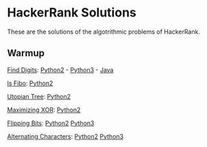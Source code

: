 # HackerRank Solutions

These are the solutions of the algotrithmic problems of HackerRank.

## Warmup

[Find Digits](https://www.hackerrank.com/challenges/find-digits): [Python2](warmup/python2/find-digits.py) - [Python3](warmup/python3/find-digits.py) - [Java](warmup/java/Find_Digits/Solution.java)

[Is Fibo](https://www.hackerrank.com/challenges/is-fibo): [Python2](warmup/python2/is-fibo.py)

[Utopian Tree](https://www.hackerrank.com/challenges/utopian-tree): [Python2](warmup/python2/utopian-tree.py)

[Maximizing XOR](https://www.hackerrank.com/challenges/maximizing-xor): [Python2](warmup/python2/maximizing-xor.py)

[Flipping Bits](https://www.hackerrank.com/challenges/flipping-bits): [Python2](warmup/python2/flipping-bits.py) [Python3](warmup/python3/flipping-bits.py)

[Alternating Characters](https://www.hackerrank.com/challenges/alternating-characters): [Python2](warmup/python2/alternating-characters.py) [Python3](warmup/python3/alternating-characters.py)
